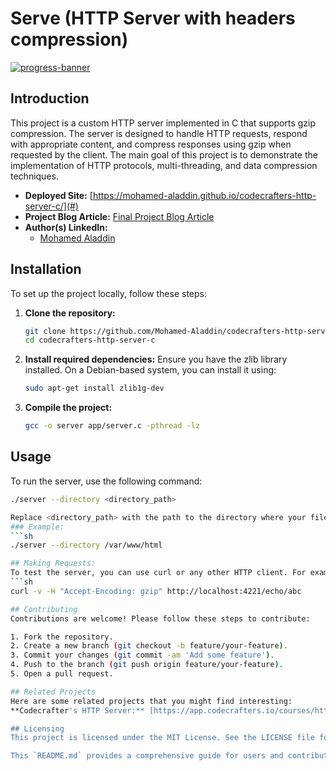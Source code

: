 # Serve (HTTP Server with headers compression)

[![progress-banner](https://backend.codecrafters.io/progress/http-server/8e39bac6-a5f3-477c-b318-ff8002e37bef)](https://app.codecrafters.io/users/codecrafters-bot?r=2qF)

## Introduction
This project is a custom HTTP server implemented in C that supports gzip compression. The server is designed to handle HTTP requests, respond with appropriate content, and compress responses using gzip when requested by the client. The main goal of this project is to demonstrate the implementation of HTTP protocols, multi-threading, and data compression techniques.

- **Deployed Site:** [https://mohamed-aladdin.github.io/codecrafters-http-server-c/](#)
- **Project Blog Article:** [Final Project Blog Article](#) <!-- Replace with actual link -->
- **Author(s) LinkedIn:**
  - [Mohamed Aladdin](https://www.linkedin.com/in/m-aladdin101)

## Installation
To set up the project locally, follow these steps:

1. **Clone the repository:**
   ```sh
   git clone https://github.com/Mohamed-Aladdin/codecrafters-http-server-c.git
   cd codecrafters-http-server-c
2. **Install required dependencies:**
   Ensure you have the zlib library installed. On a Debian-based system, you can install it using:
   ```sh
   sudo apt-get install zlib1g-dev
3. **Compile the project:**
   ```sh
   gcc -o server app/server.c -pthread -lz

## Usage
To run the server, use the following command:
   ```sh
   ./server --directory <directory_path>	

Replace <directory_path> with the path to the directory where your files are stored.
### Example:
   ```sh
   ./server --directory /var/www/html

## Making Requests:
To test the server, you can use curl or any other HTTP client. For example:
   ```sh
   curl -v -H "Accept-Encoding: gzip" http://localhost:4221/echo/abc

## Contributing
Contributions are welcome! Please follow these steps to contribute:

1. Fork the repository.
2. Create a new branch (git checkout -b feature/your-feature).
3. Commit your changes (git commit -am 'Add some feature').
4. Push to the branch (git push origin feature/your-feature).
5. Open a pull request.

## Related Projects
Here are some related projects that you might find interesting:
**Codecrafter's HTTP Server:** [https://app.codecrafters.io/courses/http-server](#)

## Licensing
This project is licensed under the MIT License. See the LICENSE file for more details.

This `README.md` provides a comprehensive guide for users and contributors.
